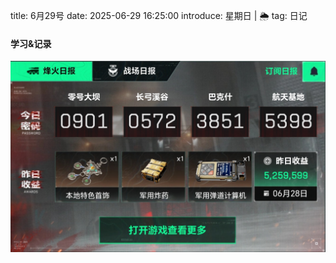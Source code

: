 title: 6月29号
date: 2025-06-29 16:25:00
introduce: 星期日 | 🌦️
tag: 日记

#### 学习&记录
![1](/static/img/2025/06/29/1.jpg)

